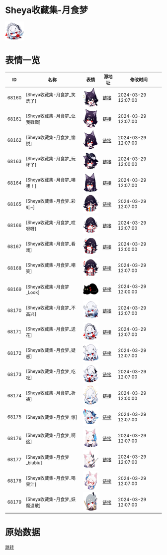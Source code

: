 # Sheya收藏集-月食梦

<img src="./cover.png" height="60" alt="cover" />

# 表情一览

|ID|名称|表情|源地址|修改时间|
|----|----|----|----|----|
|68160|[Sheya收藏集-月食梦_笑洗了]|<img src="./pic/068160_%5BSheya收藏集-月食梦_笑洗了%5D.png" height="60" alt="笑洗了"/>|[链接](https://i0.hdslb.com/bfs/garb/45791fee493c96a06dd455205efbd5085db74b69.png)|2024-03-29 12:07:00|
|68161|[Sheya收藏集-月食梦_让我戳戳]|<img src="./pic/068161_%5BSheya收藏集-月食梦_让我戳戳%5D.png" height="60" alt="让我戳戳"/>|[链接](https://i0.hdslb.com/bfs/garb/be49fce180e6fc66c4603b2bfd057661bf33293a.png)|2024-03-29 12:07:00|
|68162|[Sheya收藏集-月食梦_愉悦]|<img src="./pic/068162_%5BSheya收藏集-月食梦_愉悦%5D.png" height="60" alt="愉悦"/>|[链接](https://i0.hdslb.com/bfs/garb/5c66fb8c02fa5b10ba202eebd533005103c9faeb.png)|2024-03-29 12:07:00|
|68163|[Sheya收藏集-月食梦_玩坏了]|<img src="./pic/068163_%5BSheya收藏集-月食梦_玩坏了%5D.png" height="60" alt="玩坏了"/>|[链接](https://i0.hdslb.com/bfs/garb/6cc2ee161bf93f790ec1d456f97d06588800e087.png)|2024-03-29 12:00:00|
|68164|[Sheya收藏集-月食梦_噢噢！]|<img src="./pic/068164_%5BSheya收藏集-月食梦_噢噢！%5D.png" height="60" alt="噢噢！"/>|[链接](https://i0.hdslb.com/bfs/garb/3a03f71f598fd7f9afac254720d26b2dd10285ea.png)|2024-03-29 12:07:00|
|68165|[Sheya收藏集-月食梦_彩虹~]|<img src="./pic/068165_%5BSheya收藏集-月食梦_彩虹~%5D.png" height="60" alt="彩虹~"/>|[链接](https://i0.hdslb.com/bfs/garb/5a48cf526057b36309f28853acad877d5de04081.png)|2024-03-29 12:07:00|
|68166|[Sheya收藏集-月食梦_哎呀呀]|<img src="./pic/068166_%5BSheya收藏集-月食梦_哎呀呀%5D.png" height="60" alt="哎呀呀"/>|[链接](https://i0.hdslb.com/bfs/garb/7dbc2980566880dd6d36fbcb251590da79be1b38.png)|2024-03-29 12:07:00|
|68167|[Sheya收藏集-月食梦_看戏]|<img src="./pic/068167_%5BSheya收藏集-月食梦_看戏%5D.png" height="60" alt="看戏"/>|[链接](https://i0.hdslb.com/bfs/garb/99cf56f4eb74b799e57765e89e35103913de5adc.png)|2024-03-29 12:00:00|
|68168|[Sheya收藏集-月食梦_嘲笑]|<img src="./pic/068168_%5BSheya收藏集-月食梦_嘲笑%5D.png" height="60" alt="嘲笑"/>|[链接](https://i0.hdslb.com/bfs/garb/f1235c331a6538e465b75cfeae0fe420b68f4309.png)|2024-03-29 12:07:00|
|68169|[Sheya收藏集-月食梦_Look]|<img src="./pic/068169_%5BSheya收藏集-月食梦_Look%5D.png" height="60" alt="Look"/>|[链接](https://i0.hdslb.com/bfs/garb/6d661be42a0e2f360c005b9b3c08f89281e7ebcf.png)|2024-03-29 12:00:00|
|68170|[Sheya收藏集-月食梦_不高兴]|<img src="./pic/068170_%5BSheya收藏集-月食梦_不高兴%5D.png" height="60" alt="不高兴"/>|[链接](https://i0.hdslb.com/bfs/garb/1c01e8f23b5e360fbeafc6aa6bebe77021204c1d.png)|2024-03-29 12:07:00|
|68171|[Sheya收藏集-月食梦_送花]|<img src="./pic/068171_%5BSheya收藏集-月食梦_送花%5D.png" height="60" alt="送花"/>|[链接](https://i0.hdslb.com/bfs/garb/20f0ec6377cccfa1b29c16114e66e621b57f47a9.png)|2024-03-29 12:07:00|
|68172|[Sheya收藏集-月食梦_疑惑]|<img src="./pic/068172_%5BSheya收藏集-月食梦_疑惑%5D.png" height="60" alt="疑惑"/>|[链接](https://i0.hdslb.com/bfs/garb/7abd3d000ec218163838cd7f8c5f50e92e7f1a0e.png)|2024-03-29 12:07:00|
|68173|[Sheya收藏集-月食梦_吃吃]|<img src="./pic/068173_%5BSheya收藏集-月食梦_吃吃%5D.png" height="60" alt="吃吃"/>|[链接](https://i0.hdslb.com/bfs/garb/1bc3b2113a50f954991f35bbc4c7202266f14319.png)|2024-03-29 12:07:00|
|68174|[Sheya收藏集-月食梦_祈祷]|<img src="./pic/068174_%5BSheya收藏集-月食梦_祈祷%5D.png" height="60" alt="祈祷"/>|[链接](https://i0.hdslb.com/bfs/garb/58e75260db4d8fa6b66e16aa73fc2ee877282221.png)|2024-03-29 12:00:00|
|68175|[Sheya收藏集-月食梦_惊]|<img src="./pic/068175_%5BSheya收藏集-月食梦_惊%5D.png" height="60" alt="惊"/>|[链接](https://i0.hdslb.com/bfs/garb/d632b91fa524296104ee4a04598e9af5b77fd8e9.png)|2024-03-29 12:07:00|
|68176|[Sheya收藏集-月食梦_啊这]|<img src="./pic/068176_%5BSheya收藏集-月食梦_啊这%5D.png" height="60" alt="啊这"/>|[链接](https://i0.hdslb.com/bfs/garb/1e8ef47b16eb7a154972b05bf50169bcfd1c1086.png)|2024-03-29 12:07:00|
|68177|[Sheya收藏集-月食梦_biubiu]|<img src="./pic/068177_%5BSheya收藏集-月食梦_biubiu%5D.png" height="60" alt="biubiu"/>|[链接](https://i0.hdslb.com/bfs/garb/6fdc66e4f160ac5be01d8b62896588a33c9daad5.png)|2024-03-29 12:07:00|
|68178|[Sheya收藏集-月食梦_喝果汁]|<img src="./pic/068178_%5BSheya收藏集-月食梦_喝果汁%5D.png" height="60" alt="喝果汁"/>|[链接](https://i0.hdslb.com/bfs/garb/8cc75f19ff386b50689060258953d1983db5ddc4.png)|2024-03-29 12:07:00|
|68179|[Sheya收藏集-月食梦_妖魔退散]|<img src="./pic/068179_%5BSheya收藏集-月食梦_妖魔退散%5D.png" height="60" alt="妖魔退散"/>|[链接](https://i0.hdslb.com/bfs/garb/0a726e9b8c62067761cf6a017c2401c2a5f4969d.png)|2024-03-29 12:07:00|

# 原始数据

[跳转](./raw.json)

